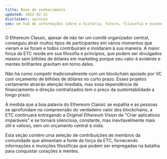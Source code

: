 ```yaml
---
title: Base de conhecimento
updated: 2022-02-22
disclaimer: opinion
seo: Um hub de informações sobre a história, futuro, filosofia e economia do Ethereum Classic, documentando o porquê, como e onde da versão descentralizada do Ethereum.
---
```


O Ethereum Classic, apesar de não ter um comitê organizador central, conseguiu atrair muitos tipos de participantes em vários momentos que vieram e se foram e todos contribuíram e moldaram à sua maneira. A maior força da ETC reside em sua filosofia e princípios, que podem ser divulgados mesmo sem bilhões de dólares em marketing porque seu valor é evidente e mentes brilhantes gravitam em torno deles.

Não há como competir tradicionalmente com um blockchain apoiado por VC com orçamento de bilhões de dólares no curto prazo. Esses projetos certamente atrairão atenção imediata, mas essa dependência de financiamento e direção centralizados tem o preço da sustentabilidade a longo prazo.

À medida que a boa palavra do Ethereum Classic se espalha e as pessoas se aprofundam na compreensão do verdadeiro valor dos blockchains, a ETC continuará entregando a _Original Ethereum Vision_ de "Criar aplicativos imparáveis" e se tornará silenciosa, constante, mas inevitavelmente mais útil e valioso, sem um orçamento central à vista.

Esta seção contém uma seleção de contribuições de membros da comunidade que alimentam a fonte da força da ETC, fornecendo informações e munições filosóficas que podem ser empregadas na batalha para conquistar corações e mentes.
